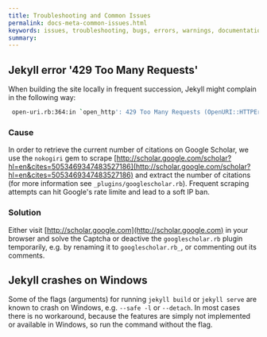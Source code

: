 ```yaml
---
title: Troubleshooting and Common Issues
permalink: docs-meta-common-issues.html
keywords: issues, troubleshooting, bugs, errors, warnings, documentation, jekyll, build locally
summary:
---
```


## Jekyll error '429 Too Many Requests'

When building the site locally in frequent succession, Jekyll might complain in the following way:

```bash
 open-uri.rb:364:in `open_http': 429 Too Many Requests (OpenURI::HTTPError)
```

### Cause

In order to retrieve the current number of citations on Google Scholar, we use the `nokogiri` gem to scrape [http://scholar.google.com/scholar?hl=en&cites=5053469347483527186](http://scholar.google.com/scholar?hl=en&cites=5053469347483527186) and extract the number of citations (for more information see `_plugins/googlescholar.rb`). Frequent scraping attempts can hit Google's rate limite and lead to a soft IP ban.

### Solution

Either visit [http://scholar.google.com](http://scholar.google.com) in your browser and solve the Captcha or deactive the `googlescholar.rb` plugin temporarily, e.g. by renaming it to `googlescholar.rb_`, or commenting out its comments.

## Jekyll crashes on Windows

Some of the flags (arguments) for running `jekyll build` or `jekyll serve` are known to crash on Windows, e.g. `--safe -l` or `--detach`. In most cases there is no workaround, because the features are simply not implemented or available in Windows, so run the command without the flag.